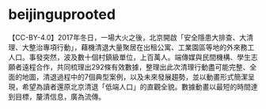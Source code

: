 # beijinguprooted
【CC-BY-4.0】2017年冬日，一場大火之後，北京開啟「安全隱患大排查、大清理、大整治專項行動」，藉機清退大量聚居在出租公寓、工業園區等地的外來務工人口。事發突然，波及數十個村鎮級單位，上百萬人。端傳媒與民間機構、學生志願者遠程合作，共同梳理出292條有效數據，整理出此次清理行動盡可能完整、全面的地圖，清退過程中的7個典型案例，以及未來發展趨勢，並以動畫形式簡潔呈現，希望為讀者還原北京清退「低端人口」的直觀全貌。數據動畫以最短的時間達到目標，釐清信息，廣為流傳。
